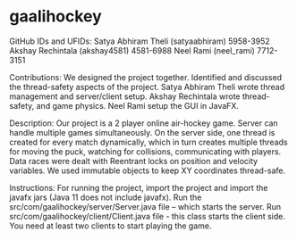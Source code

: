 # gaalihockey

GitHub IDs and UFIDs:
Satya Abhiram Theli     (satyaabhiram)      5958-3952
Akshay Rechintala       (akshay4581)        4581-6988
Neel Rami               (neel_rami)         7712-3151

Contributions:
We designed the project together. Identified and discussed the thread-safety aspects of the project.
Satya Abhiram Theli wrote thread management and server/client setup.
Akshay Rechintala wrote thread-safety, and game physics.
Neel Rami setup the GUI in JavaFX.

Description:
Our project is a 2 player online air-hockey game. Server can handle multiple games simultaneously.
On the server side, one thread is created for every match dynamically,
which in turn creates multiple threads for moving the puck, watching for collisions, communicating with players.
Data races were dealt with Reentrant locks on position and velocity variables. We used immutable objects to keep XY coordinates thread-safe.

Instructions:
For running the project, import the project and import the javafx jars (Java 11 does not include javafx).
Run the src/com/gaalihockey/server/Server.java file – which starts the server.
Run src/com/gaalihockey/client/Client.java file - this class starts the client side.
You need at least two clients to start playing the game.